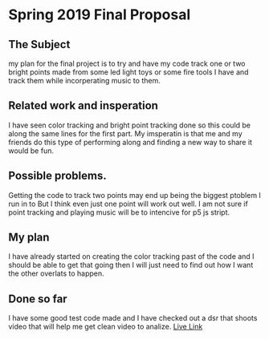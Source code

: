 # Spring 2019 Final Proposal

## The Subject
my plan for the final project is to try and have my code track one or two bright points made from some led light toys or some fire tools I have and track them while incorperating music to them.
## Related work and insperation
I have seen color tracking and bright point tracking done so this could be along the same lines for the first part. My imsperatin is that me and my friends do this type of performing along and finding a new way to share it would be fun.
## Possible problems.
Getting the code to track two points may end up being the biggest ptoblem I run in to But I think even just one point will work out well.
 I am not sure if point tracking and playing music will be to intencive for p5 js stript.

## My plan
I have already started on creating the color tracking past of the code and I should be able to get that going then I will just need to find out how I want the other overlats to happen.

## Done so far
I have some good test code made and I have checked out a dsr that shoots video that will help me get clean video to analize.
[Live Link](https://tjschweitzer.github.io/120-work/video_test/)  
